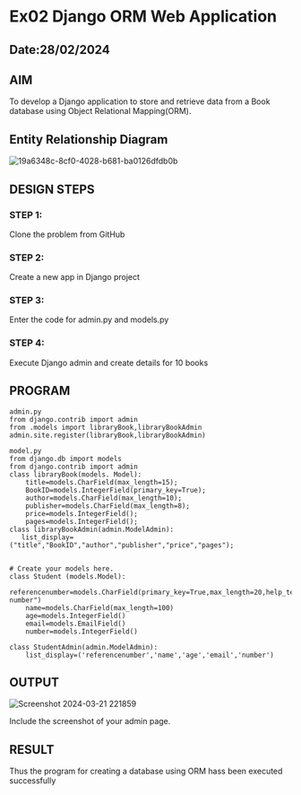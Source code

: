 # Ex02 Django ORM Web Application
## Date:28/02/2024

## AIM
To develop a Django application to store and retrieve data from a Book database using Object Relational Mapping(ORM).


## Entity Relationship Diagram

![19a6348c-8cf0-4028-b681-ba0126dfdb0b](https://github.com/Kishore23008675/ORM/assets/144979375/81b6d4b0-4f2e-4e8f-b961-56228cdec54c)

## DESIGN STEPS

### STEP 1:
Clone the problem from GitHub

### STEP 2:
Create a new app in Django project

### STEP 3:
Enter the code for admin.py and models.py

### STEP 4:
Execute Django admin and create details for 10 books

## PROGRAM
```
admin.py 
from django.contrib import admin 
from .models import libraryBook,libraryBookAdmin
admin.site.register(libraryBook,libraryBookAdmin)
 
model.py
from django.db import models
from django.contrib import admin
class libraryBook(models. Model):
    title=models.CharField(max_length=15);
    BookID=models.IntegerField(primary_key=True);
    author=models.CharField(max_length=10);
    publisher=models.CharField(max_length=8);
    price=models.IntegerField();
    pages=models.IntegerField();
class libraryBookAdmin(admin.ModelAdmin):
   list_display=("title","BookID","author","publisher","price","pages");
 

# Create your models here.
class Student (models.Model):
    referencenumber=models.CharField(primary_key=True,max_length=20,help_text="reference number")
    name=models.CharField(max_length=100)
    age=models.IntegerField()
    email=models.EmailField()
    number=models.IntegerField()

class StudentAdmin(admin.ModelAdmin):
    list_display=('referencenumber','name','age','email','number')
```
## OUTPUT
![Screenshot 2024-03-21 221859](https://github.com/Kishore23008675/ORM/assets/144979375/065344e6-5e3d-4c40-adbe-bb4e4808e851)

Include the screenshot of your admin page. 

## RESULT
Thus the program for creating a database using ORM hass been executed successfully
